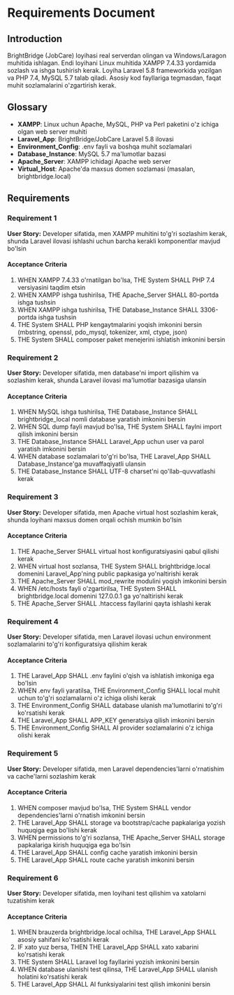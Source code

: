 # Requirements Document

## Introduction

BrightBridge (JobCare) loyihasi real serverdan olingan va Windows/Laragon muhitida ishlagan. Endi loyihani Linux muhitida XAMPP 7.4.33 yordamida sozlash va ishga tushirish kerak. Loyiha Laravel 5.8 frameworkida yozilgan va PHP 7.4, MySQL 5.7 talab qiladi. Asosiy kod fayllariga tegmasdan, faqat muhit sozlamalarini o'zgartirish kerak.

## Glossary

- **XAMPP**: Linux uchun Apache, MySQL, PHP va Perl paketini o'z ichiga olgan web server muhiti
- **Laravel_App**: BrightBridge/JobCare Laravel 5.8 ilovasi
- **Environment_Config**: .env fayli va boshqa muhit sozlamalari
- **Database_Instance**: MySQL 5.7 ma'lumotlar bazasi
- **Apache_Server**: XAMPP ichidagi Apache web server
- **Virtual_Host**: Apache'da maxsus domen sozlamasi (masalan, brightbridge.local)

## Requirements

### Requirement 1

**User Story:** Developer sifatida, men XAMPP muhitini to'g'ri sozlashim kerak, shunda Laravel ilovasi ishlashi uchun barcha kerakli komponentlar mavjud bo'lsin

#### Acceptance Criteria

1. WHEN XAMPP 7.4.33 o'rnatilgan bo'lsa, THE System SHALL PHP 7.4 versiyasini taqdim etsin
2. WHEN XAMPP ishga tushirilsa, THE Apache_Server SHALL 80-portda ishga tushsin
3. WHEN XAMPP ishga tushirilsa, THE Database_Instance SHALL 3306-portda ishga tushsin
4. THE System SHALL PHP kengaytmalarini yoqish imkonini bersin (mbstring, openssl, pdo_mysql, tokenizer, xml, ctype, json)
5. THE System SHALL composer paket menejerini ishlatish imkonini bersin

### Requirement 2

**User Story:** Developer sifatida, men database'ni import qilishim va sozlashim kerak, shunda Laravel ilovasi ma'lumotlar bazasiga ulansin

#### Acceptance Criteria

1. WHEN MySQL ishga tushirilsa, THE Database_Instance SHALL brightbridge_local nomli database yaratish imkonini bersin
2. WHEN SQL dump fayli mavjud bo'lsa, THE System SHALL faylni import qilish imkonini bersin
3. THE Database_Instance SHALL Laravel_App uchun user va parol yaratish imkonini bersin
4. WHEN database sozlamalari to'g'ri bo'lsa, THE Laravel_App SHALL Database_Instance'ga muvaffaqiyatli ulansin
5. THE Database_Instance SHALL UTF-8 charset'ni qo'llab-quvvatlashi kerak

### Requirement 3

**User Story:** Developer sifatida, men Apache virtual host sozlashim kerak, shunda loyihani maxsus domen orqali ochish mumkin bo'lsin

#### Acceptance Criteria

1. THE Apache_Server SHALL virtual host konfiguratsiyasini qabul qilishi kerak
2. WHEN virtual host sozlansa, THE System SHALL brightbridge.local domenini Laravel_App'ning public papkasiga yo'naltirishi kerak
3. THE Apache_Server SHALL mod_rewrite modulini yoqish imkonini bersin
4. WHEN /etc/hosts fayli o'zgartirilsa, THE System SHALL brightbridge.local domenini 127.0.0.1 ga yo'naltirishi kerak
5. THE Apache_Server SHALL .htaccess fayllarini qayta ishlashi kerak

### Requirement 4

**User Story:** Developer sifatida, men Laravel ilovasi uchun environment sozlamalarini to'g'ri konfiguratsiya qilishim kerak

#### Acceptance Criteria

1. THE Laravel_App SHALL .env faylini o'qish va ishlatish imkoniga ega bo'lsin
2. WHEN .env fayli yaratilsa, THE Environment_Config SHALL local muhit uchun to'g'ri sozlamalarni o'z ichiga olishi kerak
3. THE Environment_Config SHALL database ulanish ma'lumotlarini to'g'ri ko'rsatishi kerak
4. THE Laravel_App SHALL APP_KEY generatsiya qilish imkonini bersin
5. THE Environment_Config SHALL AI provider sozlamalarini o'z ichiga olishi kerak

### Requirement 5

**User Story:** Developer sifatida, men Laravel dependencies'larni o'rnatishim va cache'larni sozlashim kerak

#### Acceptance Criteria

1. WHEN composer mavjud bo'lsa, THE System SHALL vendor dependencies'larni o'rnatish imkonini bersin
2. THE Laravel_App SHALL storage va bootstrap/cache papkalariga yozish huquqiga ega bo'lishi kerak
3. WHEN permissions to'g'ri sozlansa, THE Apache_Server SHALL storage papkalariga kirish huquqiga ega bo'lsin
4. THE Laravel_App SHALL config cache yaratish imkonini bersin
5. THE Laravel_App SHALL route cache yaratish imkonini bersin

### Requirement 6

**User Story:** Developer sifatida, men loyihani test qilishim va xatolarni tuzatishim kerak

#### Acceptance Criteria

1. WHEN brauzerda brightbridge.local ochilsa, THE Laravel_App SHALL asosiy sahifani ko'rsatishi kerak
2. IF xato yuz bersa, THEN THE Laravel_App SHALL xato xabarini ko'rsatishi kerak
3. THE System SHALL Laravel log fayllarini yozish imkonini bersin
4. WHEN database ulanishi test qilinsa, THE Laravel_App SHALL ulanish holatini ko'rsatishi kerak
5. THE Laravel_App SHALL AI funksiyalarini test qilish imkonini bersin
